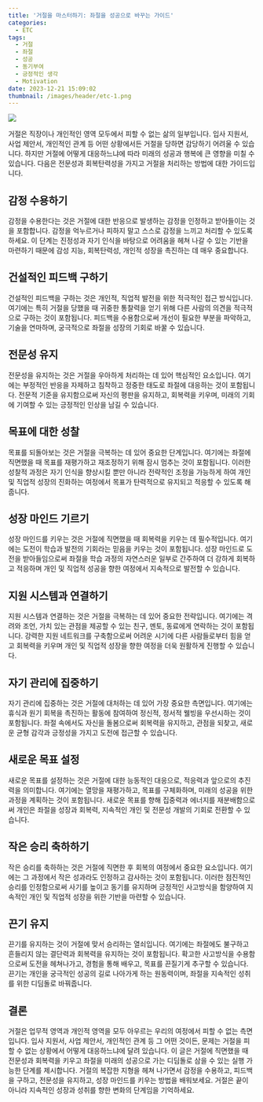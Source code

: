 ```yaml
---
title: '거절을 마스터하기: 좌절을 성공으로 바꾸는 가이드'
categories:
  - ETC
tags:
  - 거절
  - 좌절
  - 성공
  - 동기부여
  - 긍정적인 생각
  - Motivation
date: 2023-12-21 15:09:02
thumbnail: /images/header/etc-1.png
---
```


![](/images/header/etc-1.png)

거절은 직장이나 개인적인 영역 모두에서 피할 수 없는 삶의 일부입니다. 입사 지원서, 사업 제안서, 개인적인 관계 등 어떤 상황에서든 거절을 당하면 감당하기 어려울 수 있습니다. 하지만 거절에 어떻게 대응하느냐에 따라 미래의 성공과 행복에 큰 영향을 미칠 수 있습니다. 다음은 전문성과 회복탄력성을 가지고 거절을 처리하는 방법에 대한 가이드입니다.

## 감정 수용하기

감정을 수용한다는 것은 거절에 대한 반응으로 발생하는 감정을 인정하고 받아들이는 것을 포함합니다. 감정을 억누르거나 피하지 말고 스스로 감정을 느끼고 처리할 수 있도록 하세요. 이 단계는 진정성과 자기 인식을 바탕으로 어려움을 헤쳐 나갈 수 있는 기반을 마련하기 때문에 감성 지능, 회복탄력성, 개인적 성장을 촉진하는 데 매우 중요합니다.

## 건설적인 피드백 구하기

건설적인 피드백을 구하는 것은 개인적, 직업적 발전을 위한 적극적인 접근 방식입니다. 여기에는 특히 거절을 당했을 때 귀중한 통찰력을 얻기 위해 다른 사람의 의견을 적극적으로 구하는 것이 포함됩니다. 피드백을 수용함으로써 개선이 필요한 부분을 파악하고, 기술을 연마하며, 궁극적으로 좌절을 성장의 기회로 바꿀 수 있습니다.

## 전문성 유지

전문성을 유지하는 것은 거절을 우아하게 처리하는 데 있어 핵심적인 요소입니다. 여기에는 부정적인 반응을 자제하고 침착하고 정중한 태도로 좌절에 대응하는 것이 포함됩니다. 전문적 기준을 유지함으로써 자신의 평판을 유지하고, 회복력을 키우며, 미래의 기회에 기여할 수 있는 긍정적인 인상을 남길 수 있습니다.

## 목표에 대한 성찰

목표를 되돌아보는 것은 거절을 극복하는 데 있어 중요한 단계입니다. 여기에는 좌절에 직면했을 때 목표를 재평가하고 재조정하기 위해 잠시 멈추는 것이 포함됩니다. 이러한 성찰적 과정은 자기 인식을 향상시킬 뿐만 아니라 전략적인 조정을 가능하게 하여 개인 및 직업적 성장의 진화하는 여정에서 목표가 탄력적으로 유지되고 적응할 수 있도록 해줍니다.

## 성장 마인드 기르기

성장 마인드를 키우는 것은 거절에 직면했을 때 회복력을 키우는 데 필수적입니다. 여기에는 도전이 학습과 발전의 기회라는 믿음을 키우는 것이 포함됩니다. 성장 마인드로 도전을 받아들임으로써 좌절을 학습 과정의 자연스러운 일부로 간주하여 더 강하게 회복하고 적응하며 개인 및 직업적 성공을 향한 여정에서 지속적으로 발전할 수 있습니다.

## 지원 시스템과 연결하기

지원 시스템과 연결하는 것은 거절을 극복하는 데 있어 중요한 전략입니다. 여기에는 격려와 조언, 가치 있는 관점을 제공할 수 있는 친구, 멘토, 동료에게 연락하는 것이 포함됩니다. 강력한 지원 네트워크를 구축함으로써 어려운 시기에 다른 사람들로부터 힘을 얻고 회복력을 키우며 개인 및 직업적 성장을 향한 여정을 더욱 원활하게 진행할 수 있습니다.

## 자기 관리에 집중하기

자기 관리에 집중하는 것은 거절에 대처하는 데 있어 가장 중요한 측면입니다. 여기에는 휴식과 원기 회복을 촉진하는 활동에 참여하여 정신적, 정서적 웰빙을 우선시하는 것이 포함됩니다. 좌절 속에서도 자신을 돌봄으로써 회복력을 유지하고, 관점을 되찾고, 새로운 균형 감각과 긍정성을 가지고 도전에 접근할 수 있습니다.

## 새로운 목표 설정

새로운 목표를 설정하는 것은 거절에 대한 능동적인 대응으로, 적응력과 앞으로의 추진력을 의미합니다. 여기에는 열망을 재평가하고, 목표를 구체화하며, 미래의 성공을 위한 과정을 계획하는 것이 포함됩니다. 새로운 목표를 향해 집중력과 에너지를 재분배함으로써 개인은 좌절을 성장과 회복력, 지속적인 개인 및 전문성 개발의 기회로 전환할 수 있습니다.

## 작은 승리 축하하기

작은 승리를 축하하는 것은 거절에 직면한 후 회복의 여정에서 중요한 요소입니다. 여기에는 그 과정에서 작은 성과라도 인정하고 감사하는 것이 포함됩니다. 이러한 점진적인 승리를 인정함으로써 사기를 높이고 동기를 유지하며 긍정적인 사고방식을 함양하여 지속적인 개인 및 직업적 성장을 위한 기반을 마련할 수 있습니다.

## 끈기 유지

끈기를 유지하는 것이 거절에 맞서 승리하는 열쇠입니다. 여기에는 좌절에도 불구하고 흔들리지 않는 결단력과 회복력을 유지하는 것이 포함됩니다. 확고한 사고방식을 수용함으로써 도전을 헤쳐나가고, 경험을 통해 배우고, 목표를 끈질기게 추구할 수 있습니다. 끈기는 개인을 궁극적인 성공의 길로 나아가게 하는 원동력이며, 좌절을 지속적인 성취를 위한 디딤돌로 바꿔줍니다.

## 결론

거절은 업무적 영역과 개인적 영역을 모두 아우르는 우리의 여정에서 피할 수 없는 측면입니다. 입사 지원서, 사업 제안서, 개인적인 관계 등 그 어떤 것이든, 문제는 거절을 피할 수 없는 상황에서 어떻게 대응하느냐에 달려 있습니다. 이 글은 거절에 직면했을 때 전문성과 회복력을 키우고 좌절을 미래의 성공으로 가는 디딤돌로 삼을 수 있는 실행 가능한 단계를 제시합니다. 거절의 복잡한 지형을 헤쳐 나가면서 감정을 수용하고, 피드백을 구하고, 전문성을 유지하고, 성장 마인드를 키우는 방법을 배워보세요. 거절은 끝이 아니라 지속적인 성장과 성취를 향한 변화의 단계임을 기억하세요.
